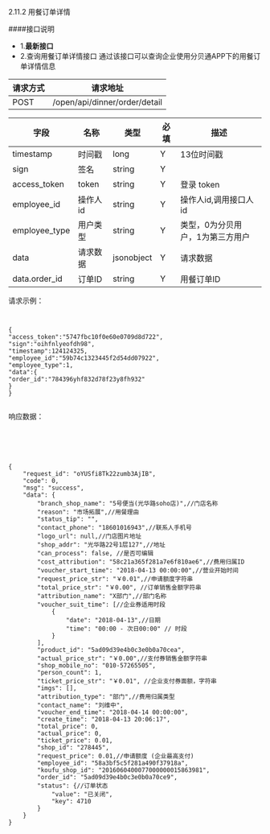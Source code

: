2.11.2 用餐订单详情

####接口说明
- 1.**最新接口**
- 2.查询用餐订单详情接口
  通过该接口可以查询企业使用分贝通APP下的用餐订单详情信息






请求方式|请求地址
----|---
POST|/open/api/dinner/order/detail


字段|名称|类型|必填|描述
-----|-----|----|----|----
timestamp|时间戳 |long |Y|13位时间戳
sign|签名 |string |Y|
access_token|token | string |Y|登录 token
employee_id| 操作人id|string |Y|操作人id,调用接口人 id
employee_type| 用户类型|string|Y|类型，0为分贝用户，1为第三方用户
data| 请求数据| jsonobject |Y|请求数据
data.order_id| 订单ID|string |Y|用餐订单ID



请求示例：

```


{
"access_token":"5747fbc10f0e60e0709d8d722",
"sign":"oihfnlyeofdh98",
"timestamp":124124325,
"employee_id":"59b74c1323445f2d54dd07922",
"employee_type":1,
"data":{
"order_id":"784396yhf832d78f23y8fh932"
}
}


```


响应数据：




```





{
    "request_id": "oYUSfi8Tk22zumb3AjIB",
    "code": 0,
    "msg": "success",
    "data": {
        "branch_shop_name": "5号便当(光华路soho店)",//门店名称
        "reason": "市场拓展",//用餐理由
        "status_tip": "",
        "contact_phone": "18601016943",//联系人手机号
        "logo_url": null,//门店图片地址
        "shop_addr": "光华路22号1层127",//地址
        "can_process": false, //是否可编辑
        "cost_attribution": "58c21a365f281a7e6f810ae6",//费用归属ID
        "voucher_start_time": "2018-04-13 00:00:00",//营业开始时间
        "request_price_str": "￥0.01",//申请额度字符串
        "total_price_str": "￥0.00", //订单销售金额字符串
        "attribution_name": "X部门",//部门名称
        "voucher_suit_time": [//企业券适用时段
            {
                "date": "2018-04-13",//日期
                "time": "00:00 - 次日00:00" // 时段
            }
        ],
        "product_id": "5ad09d39e4b0c3e0b0a70cea",
        "actual_price_str": "￥0.00",//支付券销售金额字符串
        "shop_mobile_no": "010-57265505",
        "person_count": 1,
        "ticket_price_str": "￥0.01", //企业支付券面额，字符串
        "imgs": [],
        "attribution_type": "部门",//费用归属类型
        "contact_name": "刘维中",
        "voucher_end_time": "2018-04-14 00:00:00",
        "create_time": "2018-04-13 20:06:17",
        "total_price": 0,
        "actual_price": 0,
        "ticket_price": 0.01,
        "shop_id": "278445",
        "request_price": 0.01,//申请额度 (企业最高支付)
        "employee_id": "58a3bf5c5f281a490f37918a",
        "koufu_shop_id": "2016060400077000000015863981",
        "order_id": "5ad09d39e4b0c3e0b0a70ce9",
        "status": {//订单状态
            "value": "已关闭",
            "key": 4710
        }
    }
}
```


